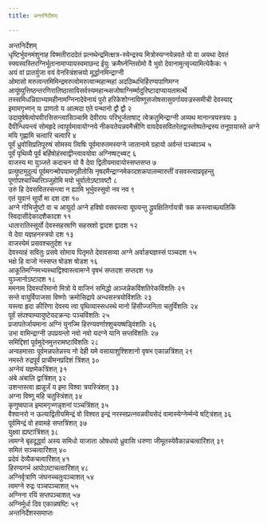 ```yaml
---
title: अन्तनिर्देशम्

---
```

अन्तनिर्देशम्  
धृष्टिर्भुवनमंशुनाह विष्मतीराददेतं प्रत्नथेन्द्रमित्क्षत्र-स्येन्द्रस्य मित्रोस्यग्नयेन्नवते यो वा अयथा देवतं  
स्फ्यस्वस्तिरग्निर्भूतानामाप्यायस्वमाछन्द ईयुः क्रमैर्घ्नन्तिसोमो वै भुवो देवानामुत्सृज्यामित्येकैकः १  
अयं वां प्रातर्युजा वयं वेनस्त्रिंशत्त्रयो मूर्द्धानमिन्द्राग्नी  
ओमासो मरुत्वन्तमिमिन्द्रमरुत्वोमरुत्वान्महान्महां अदठिब्धभिर्हिरण्यपाणिमग्न आयूंष्युत्तिष्ठन्तरणिरातिष्ठासाविसर्वस्यमहान्थ्सजोषाग्निर्म्मादुरिष्टादाप्यायतामर्त्थे तस्समिधन्निग्राभ्यामहीनामग्निनादेवेनायं पुरो हरिकेशोग्नाविष्णूसजोषसासुवर्गायवज्रस्समीची देवस्याद्द इमामगृभ्णन् यः प्राणतो य आत्मदा एते पन्थानो द्वौ द्वौ २  
उदायुषेषेत्वोपवीरसिसन्त्वासिञ्चामि देवीरापः परिभूर्जताषाट् त्वेक्रतुमिन्द्राग्नी अव्यथ मानान्त्रयस्त्रयः ३  
दैवीन्धियन्त्वं सोमहृदे त्वापूर्वमावायोग्नये नीकवतेयन्नवमैत्त्रीणि वावदेवसवितरेतद्वास्तोष्पतेन्द्रस्य तनूपायास्ते अग्ने मयि गृह्णामि चत्वारि चत्वारि ४  
पूर्वं ध्रुवोसिप्रतिपूरुषं सोमस्य त्विषिः पूर्वमारुतमस्यग्ने जातानामे ग्रहायो अर्वन्तं पञ्चपञ्च ५  
पूर्वं पृथिव्यै पूर्वं बर्हिषोहंस्वाद्वीन्त्वावयोवा अग्निष्षट्थ्षट् ६  
वाजस्य मा युञ्जते कदाचन यो वै देवा द्वितीयमावायोस्सप्तसप्त ७  
प्रत्युष्टमुदुत्यं पूर्वमगन्मोपयामगृहीतोसि नृषदमैन्द्राग्नमेकादशकपालम्मारुतीं वसवस्त्वाप्रवृहन्तु पूर्णापश्चाच्चित्तिञ्जुहोमि मयो भूर्वातोऽष्टावष्टौ ८  
उरुं हि देवसवितस्सन्त्वा न ह्यामि भूर्भुवस्सुवो नव नव ९  
एतं युवानं सूर्यो मा दश दश १०  
अग्ने गोभिर्जुष्टो वा च आयुर्दा अग्ने हविषो वसवस्त्वा यूपयन्तु द्ध्रुवक्षितिर्गायत्री त्रक कस्त्वाच्छ्यतिकिं स्विदासीदेकादशैकादश ११  
धातारातिस्सूर्यो देवस्सहस्राणि सहस्रशो द्वादश द्वादश १२  
ये देवा यज्ञहनस्त्रयो दश १३  
वाजस्येमं प्रसवश्चतुर्दश १४  
देवस्याहं सवितुः प्रसवे सोमाय पितृमते देवावसव्या अग्ने अर्वाङ्यज्ञस्सं पञ्चदश १५  
भक्षे हि वाजो नस्सप्त षोडश षोडश १६  
आकूतिमग्निमभ्यस्थाद्विश्वास्त्वामग्ने वृषभं सप्तदश सप्तदश १७  
युञ्जानोऽष्टादश १८  
ममनाम दिवस्परिमानो मित्रो ये वाजिनं समिद्धो अञ्जन्नेकविंशतिरेकविंशतिः २१  
सन्ते वायुर्विपाजसा विष्णोः क्रमोसिद्रापे अन्धसस्त्रयोविंशतिः २३  
यस्त्वा हृदा कीरिणा देवस्य त्वा पृथिव्यास्सधस्थे मानो हिंसीज्जनिता चतुर्विंशतिः २४  
पूर्वं संपश्याम्यायुष्टेयदक्रन्दः पञ्चविंशतिः २५  
प्रजापतेर्जायमाना अग्निं युनज्मि हिरण्यवर्णाश्शुचयष्षड्विंशतिः २६  
उभा वामिन्द्राग्नी उपप्रयन्तो नवो नवो यदग्ने यानि सप्तविंशतिः २७  
समिद्दिशां पूर्वमुदेनमुत्तरामष्टाविंशतिः २८  
अन्वहमासाः पूर्वमन्नपतेन्नस्य नो देही यमे वसायाशुश्शिशानो वृषभ एकान्नत्रिंशत् २९  
नमस्ते रुद्रपूर्वं प्राचीमनप्रदिशं त्रिंशत् ३०  
अग्नेयं यज्ञमेकत्रिंशत् ३१  
अंबे अंबालि द्वात्रिंशत् ३२  
उशन्तस्त्वा ह्मन्नूर्जं य इमा विश्वा त्रयस्त्रिंशत् ३३  
अग्ना विष्णू महि चतुस्त्रिंशत् ३४  
कृणुष्वपाज इमामगृभ्णन्नृशनां पञ्चत्रिंशत् ३५  
वैश्वानरो न ऊत्याद्वितीयमिन्द्रं वो विश्वत इन्द्रं नरस्सप्रत्नवन्नवीयसेदं वामास्येग्नेर्म्मन्वे षट्त्रिंशत् ३६  
पूर्वमिन्द्रं वो हवामहे सप्तत्रिंशत् ३७  
युक्ष्वा ह्यष्टात्रिंशत् ३८  
त्वमग्ने बृहदूर्द्ध्वा अस्य समिधो याजाता ओषधयो ध्रुवासि धरुणा जीमूतस्येवैकान्नचत्वारिंशत् ३९  
समितं सञ्चत्वारिंशत् ४०  
प्रदेवं देव्यैकचत्वारिंशत् ४१  
हिरण्यगर्भ आपोऽष्टाचत्वारिंशत् ४८  
अग्निर्वृत्राणि जंघनच्चतुःपञ्चाशत् ५४  
त्वमग्ने रुद्रः पञ्चपञ्चाशत् ५५  
अग्निना रयिं सप्तपञ्चाशत् ५७  
अग्निर्मूर्धा दिव एकान्नषष्टिः ५९  
                             अन्तनिर्देशस्समाप्तः